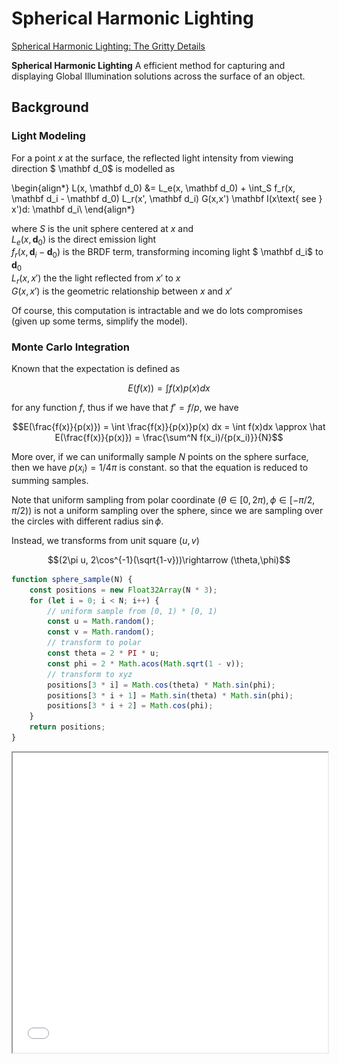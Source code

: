 # Spherical Harmonic Lighting

[Spherical Harmonic Lighting:
The Gritty Details 
](http://www.cse.chalmers.se/~uffe/xjobb/Readings/GlobalIllumination/Spherical%20Harmonic%20Lighting%20-%20the%20gritty%20details.pdf)


__Spherical Harmonic Lighting__ A efficient method for capturing and displaying Global Illumination solutions across the surface of an object. 

## Background
### Light Modeling

For a point $x$ at the surface, the reflected light intensity from viewing direction $ \mathbf d_0$ is modelled as 

\begin{align*}
L(x,  \mathbf d_0) &= L_e(x,  \mathbf d_0) + \int_S f_r(x,  \mathbf d_i -  \mathbf d_0) L_r(x',  \mathbf d_i) G(x,x') \mathbf I(x\text{ see } x')d\: \mathbf d_i\\
\end{align*}

where $S$ is the unit sphere centered at $x$ and  
$L_e(x,  \mathbf d_0)$ is the direct emission light  
$f_r(x,  \mathbf d_i -  \mathbf d_0)$ is the BRDF term, transforming incoming light $ \mathbf d_i$ to $\mathbf d_0$  
$L_r(x,x')$ the the light reflected from $x'$ to $x$  
$G(x, x')$ is the geometric relationship between $x$ and $x'$  

Of course, this computation is intractable and we do lots compromises (given up some terms, simplify the model). 

### Monte Carlo Integration

Known that the expectation is defined as

$$E(f(x)) = \int f(x)p(x) dx$$

for any function $f$, thus if we have that $f' = f/p$, we have

$$E(\frac{f(x)}{p(x)}) = \int \frac{f(x)}{p(x)}p(x) dx = \int f(x)dx \approx \hat E(\frac{f(x)}{p(x)}) = \frac{\sum^N f(x_i)/{p(x_i)}}{N}$$

More over, if we can uniformally sample $N$ points on the sphere surface, then we have $p(x_i) = 1/4\pi$ is constant. so that the equation is reduced to summing samples.

Note that uniform sampling from polar coordinate $(\theta\in [0,2\pi), \phi\in[-\pi/2,\pi/2))$ is not a uniform sampling over the sphere, since we are sampling over the circles with different radius $\sin\phi$. 

Instead, we transforms from unit square $(u,v)$ 

$$(2\pi u, 2\cos^{-1}(\sqrt{1-v}))\rightarrow (\theta,\phi)$$


```js
function sphere_sample(N) {
    const positions = new Float32Array(N * 3);
    for (let i = 0; i < N; i++) {
        // uniform sample from [0, 1) * [0, 1)
        const u = Math.random();
        const v = Math.random();
        // transform to polar
        const theta = 2 * PI * u;
        const phi = 2 * Math.acos(Math.sqrt(1 - v));
        // transform to xyz
        positions[3 * i] = Math.cos(theta) * Math.sin(phi);
        positions[3 * i + 1] = Math.sin(theta) * Math.sin(phi);
        positions[3 * i + 2] = Math.cos(phi);
    }
    return positions;
}
```

<iframe src="./assets/sphere_sample.html" height=480 width="100%" />



### Orthogonal Basis Functions

Define two functions are orthogonal if 

$$\langle f, g\rangle = \int f(x)g(x)dx = 0$$

Using the inner product, we can project function $f$ onto a basis function $g$. For example, if we use a set of linear basis functions $B_i$, then we can project each piece of $f$ onto the piecewise basis, and approximate it by scaling each piece with the dot product. 

#### Associated Legendre Polynomials
Orthogonal Polynomials are sets of polynomials s.t. 

$$\int_{-1}^1 F_m(x)F_n(x)dx = c\cdot \mathbb I(n=m)$$

furthermore, if $c=1$, then the family of polynomials is called __orthonormal basis functions__. 

In particular, we are interested in __Associated Legendre Polynomials__. First, we have __Legendre Polynomials__, which is a particular case for orthonormal basis functions

$$P_n(x) = \frac{1}{2^n n!}\frac{d^n}{dx^n}(x^2-1)^n$$

then, __Associated Legendre Polynomials__ is defined based on $P_n$ as 

$$P_l^m(x)= (-1)^m (1-x^2)^{m/2}\frac{d^m}{dx^m}P_l(x)$$

where $l$ is the degree.band indexm and $m$ is the order. $l,m\in\mathbb N. m\leq l. P_l^m:[-1,1]\rightarrow\mathbb R$

There are some good property of ALP, which makes it easy to recurse.

\begin{align*}
&(1)&(l-m)P_l^m &= x(2l-1)P_{l-1}^m - (l+m-1)P^m_{l-2}\\
&(2)&P_m^m &= (-1)^m (2m-1)!!(1-x^2)^{m/2}\\
&(3)&P_{m+1}^m &= x(2m+1)P_m^m
\end{align*}

where $n!! = n\times (n-2)\times (n-4) \times ... \times 1\text{ or }0$ where $1,0$ depends on whether $n$ is odd or even. 


```js title="ALP"
--8<-- "research/assets/sh.html:71:97"
```

    
![png](assets/shl_7_0.png)
    


## Spherical Harmonics
Using the standard spherical coordinates 

$$(x,y,z) = (\sin\theta\cos\phi,\sin\theta\sin\phi,\cos\theta)$$

the spherical harmonics is 

$$y_l^m(\theta,\phi) = \begin{cases}
\sqrt 2 K_l^m \cos (m\phi) P_l^m (\cos\theta) &m>0\\
\sqrt 2 K_l^m \sin (-m\phi) P_l^{-m} (\cos\theta) &m<0\\
K_l^0P_l^0(\cos\theta)&m=0
\end{cases}$$

where $K$ is the scaling factor to normalize the functions

$$K_l^m = \sqrt{\frac{(2l+1)(l-|m|)!}{4\pi(l+|m|)!}}$$

[Wiki for the visualizations and analytic formulas](https://en.wikipedia.org/wiki/Table_of_spherical_harmonics)


```js title="SH"
--8<-- "research/assets/sh.html:99:111"
```

<iframe src="./assets/sh.html" height=480 width="100%" />


### SH Projection

The projection onto SH is hence 

$$c_l^m = \int_S f(s) y_l^m(s)ds$$

which can be evaluated using Monte-Carlo integration (since we have our unit sphere uniform sampling). 

and the reconstruction is 

$$\tilde f(s) = \sum_{l=0}^{n-l}\sum_{m=-l}^l c_l^m y_l^m(s) = \sum_{i=0}^{n^2} c_i y_i(s)$$

where $i = l(l+1)+m$ is used to flatten the nested indexes into 1D. 

Thus, we can connect everything together. 

## Properties

### Rotation Invariance
SH functions are orthonormal, thus suppose that $g:= f\circ R$ where $R\in SO(3)$, then $\tilde g = \tilde f \circ R$ is the same approximation of $g$. Thus, if we do rotations of the light field (viewing from different angles, or in a dynamic lighting environment). 



### Integration to dot product

For the reflectance models, the light is an integral over a sampled area

$$\int_S L(s) t(s)ds$$

where $L$ is the incoming light from direction $s$, and $t$ is the transfer function (e.g. BRDF). However, if we use spherical harmonics to approximate $L$ and $t$, and take $L_i, t_i$ be the SH coefs. Then we have that 

$$\int_S \tilde L(s) \tilde t(s)ds = \sum_{i=0}^{n^2} L_i t_i$$

which is the dot product of two coef vectors. 
